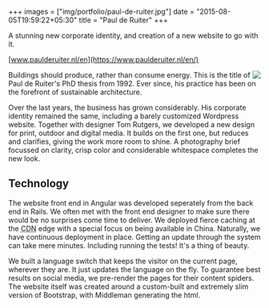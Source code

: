 +++
images = ["img/portfolio/paul-de-ruiter.jpg"]
date = "2015-08-05T19:59:22+05:30"
title = "Paul de Ruiter"
+++

A stunning new corporate identity, and creation of a new website to go with it.
<!--more-->

[www.paulderuiter.nl/en](https://www.paulderuiter.nl/en/)

<img align="right" class="img-responsive" src="/img/portfolio/paul-de-ruiter-headshot.jpg">Buildings should produce, rather than consume energy. This is the title of Paul de Ruiter's PhD thesis from 1992. Ever since, his practice has been on the forefront of sustainable architecture.

Over the last years, the business has grown considerably. His corporate identity remained the same, including a barely customized Wordpress website. Together with designer Tom Rutgers, we developed a new design for print, outdoor and digital media. It builds on the first one, but reduces and clarifies, giving the work more room to shine. A photography brief focussed on clarity, crisp color and considerable whitespace completes the new look.

## Technology

The website front end in Angular was developed seperately from the back end in Rails. We often met with the front end designer to make sure there would be no surprises come time to deliver. We deployed fierce caching at the <abbr title="Content Delivery Network">CDN</abbr> edge with a special focus on being available in China. Naturally, we have continuous deployment in place. Getting an update through the system can take mere minutes. Including running the tests! It's a thing of beauty.

We built a language switch that keeps the visitor on the current page, wherever they are. It just updates the language on the fly. To guarantee best results on social media, we pre-render the pages for their content spiders. The website itself was created around a custom-built and extremely slim version of Bootstrap, with Middleman generating the html.
